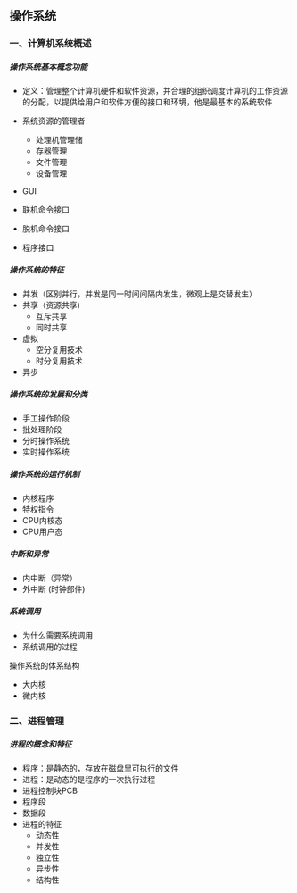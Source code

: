 ## 操作系统

### 一、计算机系统概述

##### 操作系统基本概念功能

- 定义：管理整个计算机硬件和软件资源，并合理的组织调度计算机的工作资源的分配，以提供给用户和软件方便的接口和环境，他是最基本的系统软件
- 系统资源的管理者
  - 处理机管理储
  - 存器管理
  - 文件管理
  - 设备管理

- GUI
- 联机命令接口
- 脱机命令接口
- 程序接口

##### 操作系统的特征

- 并发（区别并行，并发是同一时间间隔内发生，微观上是交替发生）
- 共享（资源共享)
  - 互斥共享
  - 同时共享
- 虚拟
  - 空分复用技术
  - 时分复用技术
- 异步

##### 操作系统的发展和分类

- 手工操作阶段
- 批处理阶段
- 分时操作系统
- 实时操作系统

##### 操作系统的运行机制

- 内核程序
- 特权指令
- CPU内核态
- CPU用户态

##### 中断和异常

- 内中断（异常）
- 外中断 (时钟部件)

##### 系统调用

- 为什么需要系统调用
- 系统调用的过程

操作系统的体系结构

- 大内核
- 微内核

### 二、进程管理

##### 进程的概念和特征

- 程序：是静态的，存放在磁盘里可执行的文件
- 进程：是动态的是程序的一次执行过程
- 进程控制块PCB
- 程序段
- 数据段
- 进程的特征
  - 动态性
  - 并发性
  - 独立性
  - 异步性
  - 结构性